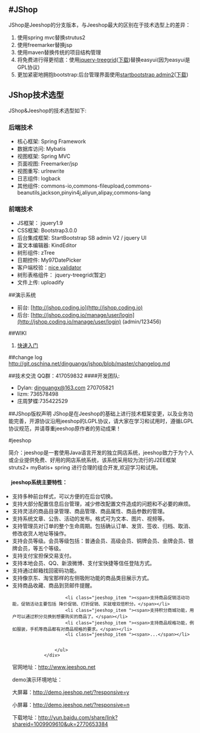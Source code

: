 #JShop
---

JShop是Jeeshop的分支版本，与Jeeshop最大的区别在于技术选型上的差异：

1. 使用spring mvc替换strutus2
2. 使用freemarker替换jsp
3. 使用maven替换传统的项目结构管理
4. 将免费进行得更彻底：使用[jquery-treegrid](http://maxazan.github.io/jquery-treegrid/)([下载](https://github.com/maxazan/jquery-treegrid))替换easyui(因为easyui是GPL协议)
5. 更加紧密地拥抱bootstrap:后台管理界面使用[startbootstrap admin2](http://ironsummitmedia.github.io/startbootstrap-sb-admin-2/pages/index.html)([下载](https://github.com/IronSummitMedia/startbootstrap-sb-admin-2))

## JShop技术选型
JShop&Jeeshop的技术选型如下:
### 后端技术
* 核心框架: Spring Framework
* 数据库访问: Mybatis
* 视图框架: Spring MVC
* 页面视图: Freemarker/jsp
* 视图重写: urlrewrite
* 日志组件: logback
* 其他组件: commons-io,commons-fileupload,commons-beanutils,jackson,pinyin4j,aliyun,alipay,commons-lang

### 前端技术
* JS框架： jquery1.9
* CSS框架: Bootstrap3.0.0
* 后台集成框架: StartBootstrap SB admin V2 / jquery UI
* 富文本编辑器: KindEditor
* 树形组件: zTree
* 日期控件: My97DatePicker
* 客户端校验：[nice validator](http://niceue.com/validator/)
* 树形表格组件： jquery-treegrid(暂定)
* 文件上传: uploadify

##演示系统
* 前台: [http://jshop.coding.io](http://jshop.coding.io)
* 后台: [http://jshop.coding.io/manage/user/login](http://jshop.coding.io/manage/user/login) (admin/123456)

##WIKI
1. [快速入门](http://git.oschina.net/dinguangx/jshop/wikis/home)

##change log
http://git.oschina.net/dinguangx/jshop/blob/master/changelog.md

##技术交流
QQ群：417059832
####开发团队:
* Dylan: dinguangx@163.com 270705821
* lizm: 736578498
* 庄周梦蝶:735422529


##JShop版权声明
JShop是在Jeeshop的基础上进行技术框架变更，以及业务功能完善，开源协议沿用jeeshop的LGPL协议，请大家在学习和试用时，遵循LGPL协议规范，并请尊重jeeshop原作者的劳动成果！



#jeeshop

简介：jeeshop是一套使用Java语言开发的独立网店系统，jeeshop致力于为个人或企业提供免费、好用的网店系统系统，该系统采用较为流行的J2EE框架 struts2+ myBatis+ spring 进行合理的组合开发,欢迎学习和试用。


<div>
    				<h4 style="font-weight: 400px;"><span class="glyphicon glyphicon-info-sign"></span>&nbsp;&nbsp;jeeshop系统主要特性：</h4>
					<ul style="margin-left: 0px;-webkit-padding-start: 10px;">
						<li class="jeeshop_item "><span>支持多种前台样式，可以方便的在后台切换。</span></li>
						<li class="jeeshop_item "><span>支持大部分配置信息后台管理，减少修改配置文件造成的问题和不必要的麻烦。</span></li>
						<li class="jeeshop_item "><span>支持灵活的商品目录管理、商品管理、商品属性、商品参数的管理。</span></li>
						<li class="jeeshop_item "><span>支持系统文章、公告、活动的发布。格式可为文本、图片、视频等。</span></li>
						<li class="jeeshop_item "><span>支持管理员对订单的整个生命周期。包括确认订单、发货、签收、归档、取消、修改收货人地址等操作。</span></li>
						<li class="jeeshop_item "><span>支持会员等级。会员等级包括：普通会员、高级会员、铜牌会员、金牌会员、银牌会员，等五个等级。</span></li>
						<li class="jeeshop_item "><span>支持支付宝担保交易支付。</span></li>
						<li class="jeeshop_item "><span>支持本地会员、QQ、新浪微博、支付宝快捷等信任登陆方式。</span></li>
						<li class="jeeshop_item "><span>支持通过邮箱找回密码功能。</span></li>
						<li class="jeeshop_item "><span>支持像京东、淘宝那样的左侧吸附功能的商品类目展示方式。</span></li>
						<li class="jeeshop_item "><span>支持商品收藏、商品到货邮件提醒。</span></li>
						
						<li class="jeeshop_item "><span>支持商品促销活动功能，促销活动主要包括 降价促销、打折促销、买就增双倍积分。</span></li>
						<li class="jeeshop_item "><span>支持积分商城功能，用户可以通过积分兑换到想要购买的商品了。</span></li>
						<li class="jeeshop_item "><span>支持商品规格功能，例如服装，手机等商品都有对商品规格的要求。</span></li>
						<li class="jeeshop_item "><span>...</span></li>
						

					</ul>
				</div>


官网地址：http://www.jeeshop.net

demo演示环境地址：

大屏幕：http://demo.jeeshop.net/?responsive=y

小屏幕：http://demo.jeeshop.net/?responsive=n

下载地址：http://yun.baidu.com/share/link?shareid=1009909610&uk=2770653384